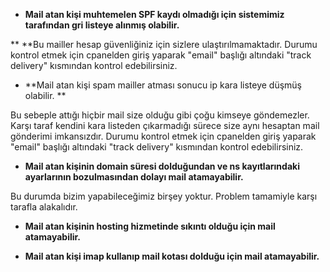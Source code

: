 * **Mail atan kişi muhtemelen SPF kaydı olmadığı için sistemimiz tarafından gri listeye alınmış olabilir.**

** **Bu mailler hesap güvenliğiniz için sizlere ulaştırılmamaktadır. Durumu kontrol etmek için cpanelden giriş yaparak "email" başlığı altındaki "track delivery" kısmından kontrol edebilirsiniz.

* **Mail atan kişi spam mailler atması sonucu ip kara listeye düşmüş olabilir. **

Bu sebeple attığı hiçbir mail size olduğu gibi çoğu kimseye göndemezler. Karşı taraf kendini kara listeden çıkarmadığı sürece size aynı hesaptan mail gönderimi imkansızdır. Durumu kontrol etmek için cpanelden giriş yaparak "email" başlığı altındaki "track delivery" kısmından kontrol edebilirsiniz.

* **Mail atan kişinin domain süresi dolduğundan ve ns kayıtlarındaki ayarlarının bozulmasından dolayı mail atamayabilir.**

Bu durumda bizim yapabileceğimiz birşey yoktur. Problem tamamiyle karşı tarafla alakalıdır.

* **Mail atan kişinin hosting hizmetinde sıkıntı olduğu için mail atamayabilir.**



* **Mail atan kişi imap kullanıp mail kotası dolduğu için mail atamayabilir.**



